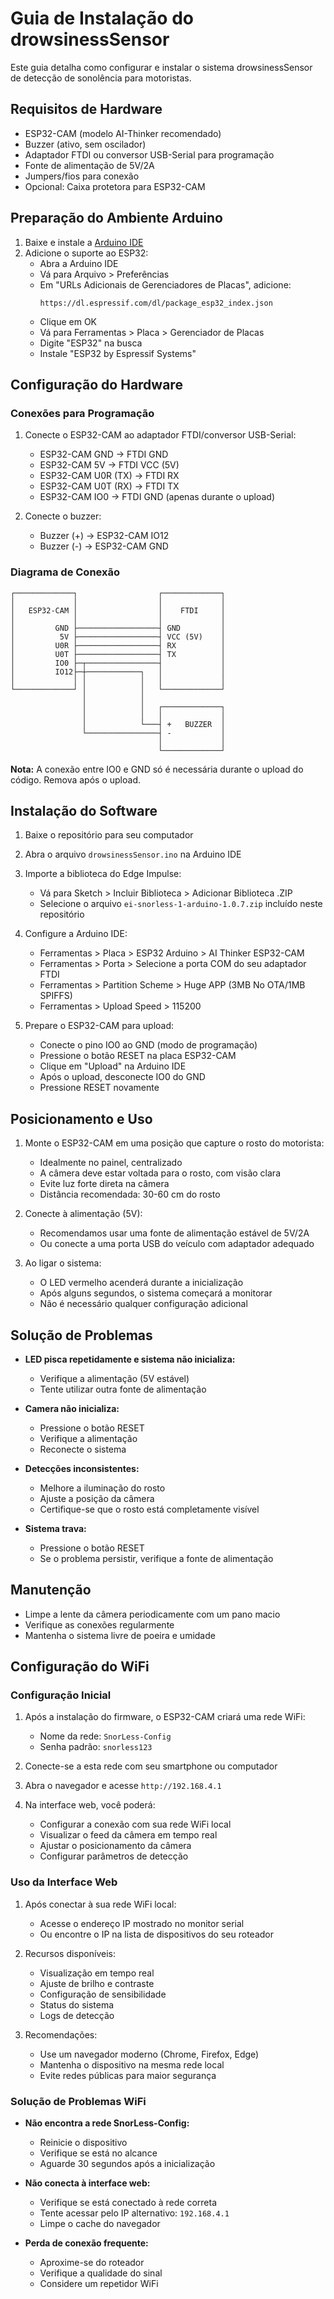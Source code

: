 # Guia de Instalação do drowsinessSensor

Este guia detalha como configurar e instalar o sistema drowsinessSensor de detecção de sonolência para motoristas.

## Requisitos de Hardware

- ESP32-CAM (modelo AI-Thinker recomendado)
- Buzzer (ativo, sem oscilador)
- Adaptador FTDI ou conversor USB-Serial para programação
- Fonte de alimentação de 5V/2A
- Jumpers/fios para conexão
- Opcional: Caixa protetora para ESP32-CAM

## Preparação do Ambiente Arduino

1. Baixe e instale a [Arduino IDE](https://www.arduino.cc/en/software)
2. Adicione o suporte ao ESP32:
   - Abra a Arduino IDE
   - Vá para Arquivo > Preferências
   - Em "URLs Adicionais de Gerenciadores de Placas", adicione:
     ```
     https://dl.espressif.com/dl/package_esp32_index.json
     ```
   - Clique em OK
   - Vá para Ferramentas > Placa > Gerenciador de Placas
   - Digite "ESP32" na busca
   - Instale "ESP32 by Espressif Systems"

## Configuração do Hardware

### Conexões para Programação

1. Conecte o ESP32-CAM ao adaptador FTDI/conversor USB-Serial:
   - ESP32-CAM GND → FTDI GND
   - ESP32-CAM 5V → FTDI VCC (5V)
   - ESP32-CAM U0R (TX) → FTDI RX
   - ESP32-CAM U0T (RX) → FTDI TX
   - ESP32-CAM IO0 → FTDI GND (apenas durante o upload)

2. Conecte o buzzer:
   - Buzzer (+) → ESP32-CAM IO12
   - Buzzer (-) → ESP32-CAM GND

### Diagrama de Conexão

```
┌─────────────┐                  ┌─────────────┐
│             │                  │             │
│   ESP32-CAM │                  │    FTDI     │
│             │                  │             │
│         GND ├──────────────────┤ GND         │
│          5V ├──────────────────┤ VCC (5V)    │
│         U0R ├──────────────────┤ RX          │
│         U0T ├──────────────────┤ TX          │
│         IO0 ├─┬────────────────┤             │
│         IO12├─┼────────────┐   │             │
│             │ │            │   │             │
└─────────────┘ │            │   └─────────────┘
                │            │
                │            │   ┌─────────────┐
                │            │   │             │
                │            └───┤ +   BUZZER  │
                └────────────────┤ -           │
                                 │             │
                                 └─────────────┘
```

**Nota:** A conexão entre IO0 e GND só é necessária durante o upload do código. Remova após o upload.

## Instalação do Software

1. Baixe o repositório para seu computador
2. Abra o arquivo `drowsinessSensor.ino` na Arduino IDE
3. Importe a biblioteca do Edge Impulse:
   - Vá para Sketch > Incluir Biblioteca > Adicionar Biblioteca .ZIP
   - Selecione o arquivo `ei-snorless-1-arduino-1.0.7.zip` incluído neste repositório

4. Configure a Arduino IDE:
   - Ferramentas > Placa > ESP32 Arduino > AI Thinker ESP32-CAM
   - Ferramentas > Porta > Selecione a porta COM do seu adaptador FTDI
   - Ferramentas > Partition Scheme > Huge APP (3MB No OTA/1MB SPIFFS)
   - Ferramentas > Upload Speed > 115200

5. Prepare o ESP32-CAM para upload:
   - Conecte o pino IO0 ao GND (modo de programação)
   - Pressione o botão RESET na placa ESP32-CAM
   - Clique em "Upload" na Arduino IDE
   - Após o upload, desconecte IO0 do GND
   - Pressione RESET novamente

## Posicionamento e Uso

1. Monte o ESP32-CAM em uma posição que capture o rosto do motorista:
   - Idealmente no painel, centralizado
   - A câmera deve estar voltada para o rosto, com visão clara
   - Evite luz forte direta na câmera
   - Distância recomendada: 30-60 cm do rosto

2. Conecte à alimentação (5V):
   - Recomendamos usar uma fonte de alimentação estável de 5V/2A
   - Ou conecte a uma porta USB do veículo com adaptador adequado

3. Ao ligar o sistema:
   - O LED vermelho acenderá durante a inicialização
   - Após alguns segundos, o sistema começará a monitorar
   - Não é necessário qualquer configuração adicional

## Solução de Problemas

- **LED pisca repetidamente e sistema não inicializa:**
  - Verifique a alimentação (5V estável)
  - Tente utilizar outra fonte de alimentação

- **Camera não inicializa:**
  - Pressione o botão RESET
  - Verifique a alimentação
  - Reconecte o sistema

- **Detecções inconsistentes:**
  - Melhore a iluminação do rosto
  - Ajuste a posição da câmera
  - Certifique-se que o rosto está completamente visível

- **Sistema trava:**
  - Pressione o botão RESET
  - Se o problema persistir, verifique a fonte de alimentação

## Manutenção

- Limpe a lente da câmera periodicamente com um pano macio
- Verifique as conexões regularmente
- Mantenha o sistema livre de poeira e umidade

## Configuração do WiFi

### Configuração Inicial
1. Após a instalação do firmware, o ESP32-CAM criará uma rede WiFi:
   - Nome da rede: `SnorLess-Config`
   - Senha padrão: `snorless123`

2. Conecte-se a esta rede com seu smartphone ou computador
3. Abra o navegador e acesse `http://192.168.4.1`
4. Na interface web, você poderá:
   - Configurar a conexão com sua rede WiFi local
   - Visualizar o feed da câmera em tempo real
   - Ajustar o posicionamento da câmera
   - Configurar parâmetros de detecção

### Uso da Interface Web
1. Após conectar à sua rede WiFi local:
   - Acesse o endereço IP mostrado no monitor serial
   - Ou encontre o IP na lista de dispositivos do seu roteador

2. Recursos disponíveis:
   - Visualização em tempo real
   - Ajuste de brilho e contraste
   - Configuração de sensibilidade
   - Status do sistema
   - Logs de detecção

3. Recomendações:
   - Use um navegador moderno (Chrome, Firefox, Edge)
   - Mantenha o dispositivo na mesma rede local
   - Evite redes públicas para maior segurança

### Solução de Problemas WiFi
- **Não encontra a rede SnorLess-Config:**
  - Reinicie o dispositivo
  - Verifique se está no alcance
  - Aguarde 30 segundos após a inicialização

- **Não conecta à interface web:**
  - Verifique se está conectado à rede correta
  - Tente acessar pelo IP alternativo: `192.168.4.1`
  - Limpe o cache do navegador

- **Perda de conexão frequente:**
  - Aproxime-se do roteador
  - Verifique a qualidade do sinal
  - Considere um repetidor WiFi 
